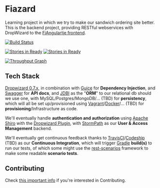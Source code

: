 Fiazard
=======

Learning project in which we try to make our sandwich ordering site better. This is the backend project, providing RESTful webservices with DropWizard to the [FiAngulartje frontend](https://github.com/SoftwareSandbox/FiAngulartje).

[![Build Status](https://travis-ci.org/SoftwareSandbox/Fiazard.svg?branch=master)](https://travis-ci.org/SoftwareSandbox/Fiazard)

[![Stories in Ready](https://badge.waffle.io/softwaresandbox/fiazard.svg?label=ready&title=Ready)](http://waffle.io/softwaresandbox/fiazard)
[![Stories in Ready](https://badge.waffle.io/softwaresandbox/fiazard.svg?label=in%20progress&title=In%20Progress)](http://waffle.io/softwaresandbox/fiazard)

[![Throughput Graph](https://graphs.waffle.io/softwaresandbox/fiazard/throughput.svg)](https://waffle.io/softwaresandbox/fiazard/metrics)

## Tech Stack
[Dropwizard 0.7.x](http://dropwizard.io/), in combination with 
[Guice](https://github.com/HubSpot/dropwizard-guice) for **Dependency Injection**, and
[Swagger](http://swagger.io/) for **API docs**, and
[JDBI](http://jdbi.org/) as the "**ORM**" to our relational db should we use one, with 
MySQL/Postgres/MongoDB/... (TBD) for **persistency**, 
which will all be set up/provisioned using
[Vagrant](https://www.vagrantup.com/)/[Docker](https://www.docker.com/)/... (TBD) for **provisioning**/Infrastructure as code.

We'll eventually handle **authentication and authorization** using
[Apache Shiro](http://shiro.apache.org/) with the [Dropwizard Plugin](https://github.com/silb/dropwizard-shiro), with
[StormPath](https://stormpath.com/) as our **User & Access Management** backend.


We'll eventually get continuous feedback thanks to
[TravisCI](https://travis-ci.org/)/[Codeship](http://codeship.io/) (TBD) as our **Continuous Integration**, which will trigger
[Gradle](http://www.gradle.org/) **build(s)** to run our tests, of which some might use
the [rest-scenarios](https://github.com/cegeka/rest-scenarios) framework to make some readable **scenario tests**.

## Contributing
Check [this important info](CONTRIBUTE.md) if you're interested in Contributing.